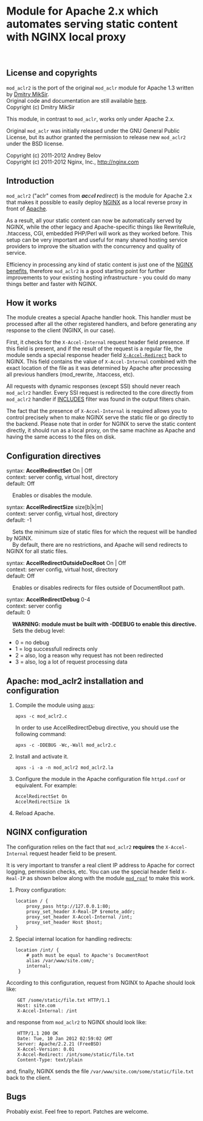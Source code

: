 
# Module for Apache 2.x which automates serving static content with NGINX local proxy
<br>

## License and copyrights

`mod_aclr2` is the port of the original `mod_aclr` module for Apache 1.3
written by [Dmitry MikSir](http://miksir.maker.ru).<br>
Original code and documentation are still available
[here](http://miksir.maker.ru/?r=72).<br>
Copyright (c) Dmitry MikSir

This module, in contrast to `mod_aclr`, works only under Apache 2.x.

Original `mod_aclr` was initially released under the GNU General Public License,
but its author granted the permission to release new `mod_aclr2`
under the BSD license.

Copyright (c) 2011-2012 Andrey Belov<br>
Copyright (c) 2011-2012 Nginx, Inc., http://nginx.com

## Introduction

`mod_aclr2` ("aclr" comes from <i>**ac**ce**l r**edirect</i>) is the module for
Apache 2.x that makes it possible to easily deploy [NGINX](http://nginx.org)
as a local reverse proxy in front of [Apache](http://httpd.apache.org).

As a result, all your static content can now be automatically served
by NGINX, while the other legacy and Apache-specific things like
RewriteRule, .htaccess, CGI, embedded PHP/Perl will work as they worked
before. This setup can be very important and useful for many shared hosting
service providers to improve the situation with the concurrency and quality
of service.

Efficiency in processing any kind of static content is just one of the
[NGINX benefits](http://nginx.com/papers/nginx-features.pdf),
therefore `mod_aclr2` is a good starting point for further improvements
to your existing hosting infrastructure - you could do many things
better and faster with NGINX.

## How it works

The module creates a special Apache handler hook. This handler
must be processed after all the other registered handlers,
and before generating any response to the client
(NGINX, in our case).

First, it checks for the `X-Accel-Internal` request header field presence.
If this field is present, and if the result of the request is a regular file,
the module sends a special response header field
[`X-Accel-Redirect`](http://wiki.nginx.org/X-accel#X-Accel-Redirect)
back to NGINX. This field contains the value of `X-Accel-Internal`
combined with the exact location of the file
as it was determined by Apache after processing all previous
handlers (mod_rewrite, .htaccess, etc).

All requests with dynamic responses (except SSI) should never
reach `mod_aclr2` handler. Every SSI request is redirected to the core
directly from `mod_aclr2` handler if
[INCLUDES](http://httpd.apache.org/docs/2.2/mod/mod_include.html) filter
was found in the output filters chain.

The fact that the presence of `X-Accel-Internal` is required
allows you to control precisely when to make NGINX serve the static
file or go directly to the backend. Please note that in order for NGINX
to serve the static content directly, it should run as a local proxy,
on the same machine as Apache and having the same access to the files on disk.

## Configuration directives

 syntax: **AccelRedirectSet** On | Off<br>
 context: server config, virtual host, directory<br>
 default: Off<br>

&nbsp;&nbsp;&nbsp; Enables or disables the module.

 syntax: **AccelRedirectSize** size[b|k|m]<br>
 context: server config, virtual host, directory<br>
 default: -1<br>
 
&nbsp;&nbsp;&nbsp; Sets the minimum size of static files for which the
 request will be handled by NGINX.<br>
&nbsp;&nbsp;&nbsp; By default, there are no restrictions, and
Apache will send redirects to NGINX for all static files.

 syntax: **AccelRedirectOutsideDocRoot** On | Off<br>
 context: server config, virtual host, directory<br>
 default: Off<br>

&nbsp;&nbsp;&nbsp; Enables or disables redirects for files
outside of DocumentRoot path.

 syntax: **AccelRedirectDebug** 0-4<br>
 context: server config<br>
 default: 0<br>

&nbsp;&nbsp;&nbsp; <b>WARNING: module must be built with -DDEBUG to enable this directive.</b><br>
&nbsp;&nbsp;&nbsp; Sets the debug level:<br>

 *	0 = no debug
 *	1 = log successfull redirects only
 *	2 = also, log a reason why request has not been redirected
 *	3 = also, log a lot of request processing data

## Apache: mod_aclr2 installation and configuration

 1. Compile the module using [`apxs`](http://man.cx/apxs):

        apxs -c mod_aclr2.c

    In order to use AccelRedirectDebug directive, you should use the following command:

        apxs -c -DDEBUG -Wc,-Wall mod_aclr2.c

 2. Install and activate it.

        apxs -i -a -n mod_aclr2 mod_aclr2.la

 3. Configure the module in the Apache configuration file `httpd.conf`
    or equivalent. For example:
 
        AccelRedirectSet On
        AccelRedirectSize 1k

 4. Reload Apache.
 
## NGINX configuration

The configuration relies on the fact that `mod_aclr2` **requires** the
`X-Accel-Internal` request header field to be present.

It is very important to transfer a real client IP address to Apache
for correct logging, permission checks, etc. You can use the special
header field `X-Real-IP` as shown below along with the module
[`mod_rpaf`](http://stderr.net/apache/rpaf) to make this work.

 1. Proxy configuration:

        location / {
            proxy_pass http://127.0.0.1:80;
            proxy_set_header X-Real-IP $remote_addr;
            proxy_set_header X-Accel-Internal /int;
            proxy_set_header Host $host;
        }

 2. Special internal location for handling redirects:

        location /int/ {
            # path must be equal to Apache's DocumentRoot
            alias /var/www/site.com/;
            internal;
         }

According to this configuration, request from NGINX to Apache should look like:

        GET /some/static/file.txt HTTP/1.1
        Host: site.com
        X-Accel-Internal: /int

and response from `mod_aclr2` to NGINX should look like:

        HTTP/1.1 200 OK
        Date: Tue, 10 Jan 2012 02:59:02 GMT
        Server: Apache/2.2.21 (FreeBSD)
        X-Accel-Version: 0.01
        X-Accel-Redirect: /int/some/static/file.txt
        Content-Type: text/plain

and, finally, NGINX sends the file `/var/www/site.com/some/static/file.txt`
back to the client.

## Bugs

Probably exist. Feel free to report. Patches are welcome.

